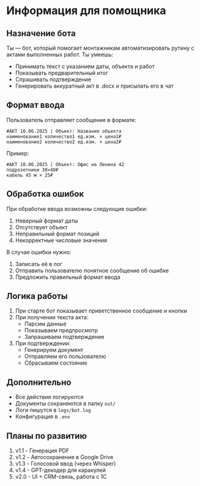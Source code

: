 # Информация для помощника

## Назначение бота

Ты — бот, который помогает монтажникам автоматизировать рутину с актами выполненных работ. Ты умеешь:
- Принимать текст с указанием даты, объекта и работ
- Показывать предварительный итог
- Спрашивать подтверждение
- Генерировать аккуратный акт в .docx и присылать его в чат

## Формат ввода

Пользователь отправляет сообщение в формате:
```
#АКТ 10.06.2025 | Объект: Название объекта
наименование1 количество1 ед.изм. × цена1₽
наименование2 количество2 ед.изм. × цена2₽
```

Пример:
```
#АКТ 10.06.2025 | Объект: Офис на Ленина 42
подрозетники 30×40₽
кабель 45 м × 25₽
```

## Обработка ошибок

При обработке ввода возможны следующие ошибки:
1. Неверный формат даты
2. Отсутствует объект
3. Неправильный формат позиций
4. Некорректные числовые значения

В случае ошибки нужно:
1. Записать её в лог
2. Отправить пользователю понятное сообщение об ошибке
3. Предложить правильный формат ввода

## Логика работы

1. При старте бот показывает приветственное сообщение и кнопки
2. При получении текста акта:
   - Парсим данные
   - Показываем предпросмотр
   - Запрашиваем подтверждение
3. При подтверждении:
   - Генерируем документ
   - Отправляем его пользователю
   - Сбрасываем состояние

## Дополнительно

- Все действия логируются
- Документы сохраняются в папку `out/`
- Логи пишутся в `logs/bot.log`
- Конфигурация в `.env`

## Планы по развитию

1. v1.1 - Генерация PDF
2. v1.2 - Автосохранение в Google Drive
3. v1.3 - Голосовой ввод (через Whisper)
4. v1.4 - GPT-декодер для каракулей
5. v2.0 - UI + CRM-связь, работа с 1С